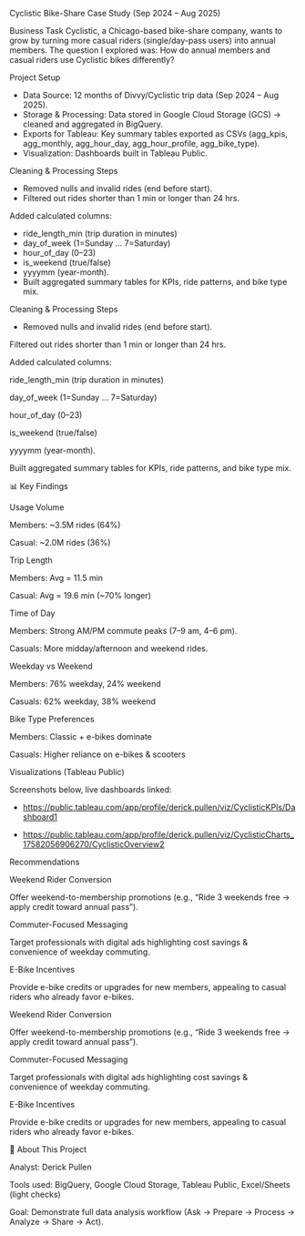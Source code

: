 Cyclistic Bike-Share Case Study (Sep 2024 – Aug 2025)

Business Task
Cyclistic, a Chicago-based bike-share company, wants to grow by turning more casual riders (single/day-pass users) into annual members.
The question I explored was: How do annual members and casual riders use Cyclistic bikes differently?

Project Setup
- Data Source: 12 months of Divvy/Cyclistic trip data (Sep 2024 – Aug 2025).
- Storage & Processing: Data stored in Google Cloud Storage (GCS) → cleaned and aggregated in BigQuery.
- Exports for Tableau: Key summary tables exported as CSVs (agg_kpis, agg_monthly, agg_hour_day, agg_hour_profile, agg_bike_type).
- Visualization: Dashboards built in Tableau Public.

Cleaning & Processing Steps
- Removed nulls and invalid rides (end before start).
- Filtered out rides shorter than 1 min or longer than 24 hrs.

Added calculated columns:
- ride_length_min (trip duration in minutes)
- day_of_week (1=Sunday … 7=Saturday)
- hour_of_day (0–23)
- is_weekend (true/false)
- yyyymm (year-month).
- Built aggregated summary tables for KPIs, ride patterns, and bike type mix.

Cleaning & Processing Steps
- Removed nulls and invalid rides (end before start).

Filtered out rides shorter than 1 min or longer than 24 hrs.

Added calculated columns:

ride_length_min (trip duration in minutes)

day_of_week (1=Sunday … 7=Saturday)

hour_of_day (0–23)

is_weekend (true/false)

yyyymm (year-month).

Built aggregated summary tables for KPIs, ride patterns, and bike type mix.

📊 Key Findings

Usage Volume

Members: ~3.5M rides (64%)

Casual: ~2.0M rides (36%)

Trip Length

Members: Avg = 11.5 min

Casual: Avg = 19.6 min (~70% longer)

Time of Day

Members: Strong AM/PM commute peaks (7–9 am, 4–6 pm).

Casuals: More midday/afternoon and weekend rides.

Weekday vs Weekend

Members: 76% weekday, 24% weekend

Casuals: 62% weekday, 38% weekend

Bike Type Preferences

Members: Classic + e-bikes dominate

Casuals: Higher reliance on e-bikes & scooters

Visualizations (Tableau Public)

Screenshots below, live dashboards linked:

- https://public.tableau.com/app/profile/derick.pullen/viz/CyclisticKPIs/Dashboard1

- https://public.tableau.com/app/profile/derick.pullen/viz/CyclisticCharts_17582056906270/CyclisticOverview2

Recommendations

Weekend Rider Conversion

Offer weekend-to-membership promotions (e.g., “Ride 3 weekends free → apply credit toward annual pass”).

Commuter-Focused Messaging

Target professionals with digital ads highlighting cost savings & convenience of weekday commuting.

E-Bike Incentives

Provide e-bike credits or upgrades for new members, appealing to casual riders who already favor e-bikes.

Weekend Rider Conversion

Offer weekend-to-membership promotions (e.g., “Ride 3 weekends free → apply credit toward annual pass”).

Commuter-Focused Messaging

Target professionals with digital ads highlighting cost savings & convenience of weekday commuting.

E-Bike Incentives

Provide e-bike credits or upgrades for new members, appealing to casual riders who already favor e-bikes.

👤 About This Project

Analyst: Derick Pullen

Tools used: BigQuery, Google Cloud Storage, Tableau Public, Excel/Sheets (light checks)

Goal: Demonstrate full data analysis workflow (Ask → Prepare → Process → Analyze → Share → Act).
